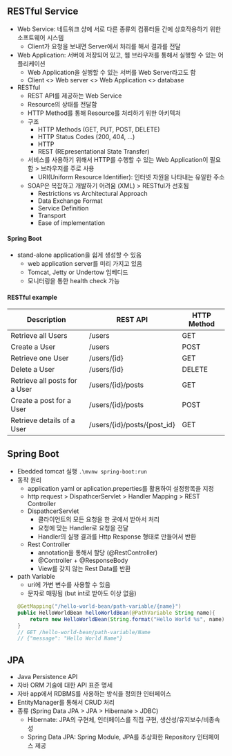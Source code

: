 ## RESTful Service
- Web Service: 네트워크 샹에 서로 다른 종류의 컴퓨터들 간에 상호작용하기 위한 소프트웨어 시스템
    - Client가 요청을 보내면 Server에서 처리를 해서 결과를 전달
- Web Application: 서버에 저장되어 있고, 웹 브라우저를 통해서 실행할 수 있는 어플리케이션
    - Web Application을 실행할 수 있는 서버를 Web Server라고도 함
    - Client <> Web server <> Web Application <> database
- RESTful
    - REST API를 제공하는 Web Service
    - Resource의 상태를 전달함
    - HTTP Method를 통해 Resource를 처리하기 위한 아키텍처
    - 구조
        - HTTP Methods (GET, PUT, POST, DELETE)
        - HTTP Status Codes (200, 404, ...)
        - HTTP
        - REST (REpresentational State Transfer)
    - 서비스를 사용하기 위해서 HTTP를 수행할 수 있는 Web Application이 필요함 > 브라우저를 주로 사용
        - URI(Uniform Resource Identifier): 인터넷 자원을 나타내는 유일한 주소
    - SOAP은 복잡하고 개발하기 어려움 (XML) > RESTful가 선호됨
        - Restrictions vs Architectural Approach
        - Data Exchange Format
        - Service Definition
        - Transport
        - Ease of implementation

#### Spring Boot
- stand-alone application을 쉽게 생성할 수 있음
    - web application server를 미리 가지고 있음
    - Tomcat, Jetty or Undertow 임베디드
    - 모니터링을 통한 health check 가능

#### RESTful example
Description | REST API | HTTP Method
--|--|--
Retrieve all Users | /users | GET
Create a User | /users | POST
Retrieve one User | /users/{id} | GET
Delete a User | /users/{id} | DELETE
Retrieve all posts for a User | /users/{id}/posts | GET
Create a post for a User | /users/{id}/posts | POST
Retrieve details of a User | /users/{id}/posts/{post_id} | GET

## Spring Boot
- Ebedded tomcat 실행 `.\mvnw spring-boot:run`
- 동작 원리
    - application yaml or aplication.preperties를 활용하여 설정항목을 지정
    - http request > DispathcerServlet > Handler Mapping > REST Controller
    - DispathcerServlet
        - 클라이언트의 모든 요청을 한 곳에서 받아서 처리
        - 요청에 맞는 Handler로 요청을 전달
        - Handler의 실행 결과를 Http Response 형태로 만들어서 반환
    - Rest Controller
        - annotation을 통해서 할당 (@RestController)
        - @Controller + @ResponseBody
        - View를 갖지 않는 Rest Data를 반환
- path Variable
    - uri에 가변 변수를 사용할 수 있음
    - 문자로 매핑됨 (but int로 받아도 이상 없음)
    ```java
    @GetMapping("/hello-world-bean/path-variable/{name}")
    public HelloWorldBean helloWorldBean(@PathVariable String name){
        return new HelloWorldBean(String.format("Hello World %s", name));
    }
    // GET /hello-world-bean/path-variable/Name
    // {"message": "Hello World Name"}
    ```

## JPA
- Java Persistence API
- 자바 ORM 기술에 대한 API 표준 명세 
- 자바 app에서 RDBMS를 사용하는 방식을 정의한 인터페이스
- EntityManager를 통해서 CRUD 처리
- 종류 (Spring Data JPA > JPA > Hibernate > JDBC)
    - Hibernate: JPA의 구현체, 인터페이스를 직접 구현, 생산성/유지보수/비종속성
    - Spring Data JPA: Spring Module, JPA를 추상화한 Repository 인터페이스 제공
